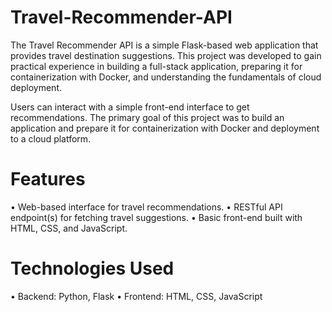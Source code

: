 # Travel-Recommender-API
The Travel Recommender API is a simple Flask-based web application that provides travel destination suggestions. This project was developed to gain practical experience in building a full-stack application, preparing it for containerization with Docker, and understanding the fundamentals of cloud deployment.

Users can interact with a simple front-end interface to get recommendations. The primary goal of this project was to build an application and prepare it for containerization with Docker and deployment to a cloud platform.

# Features
•	Web-based interface for travel recommendations.
•	RESTful API endpoint(s) for fetching travel suggestions.
•	Basic front-end built with HTML, CSS, and JavaScript.

# Technologies Used
•	Backend: Python, Flask
•	Frontend: HTML, CSS, JavaScript